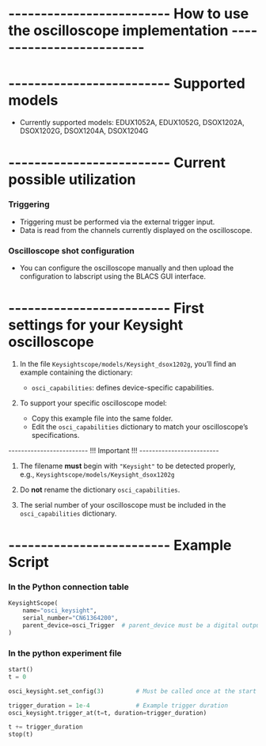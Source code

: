 # ------------------------- How to use the oscilloscope implementation -------------------------

# ------------------------- Supported models 
* Currently supported models: EDUX1052A, EDUX1052G, DSOX1202A, DSOX1202G, DSOX1204A, DSOX1204G

# ------------------------- Current possible utilization

### Triggering 
* Triggering must be performed via the external trigger input.
* Data is read from the channels currently displayed on the oscilloscope.

### Oscilloscope shot configuration
* You can configure the oscilloscope manually and then upload the configuration to labscript using the BLACS GUI interface.

# ------------------------- First settings for your Keysight oscilloscope 

1. In the file `Keysightscope/models/Keysight_dsox1202g`, you’ll find an example containing the dictionary:  
   * `osci_capabilities`: defines device-specific capabilities.

2. To support your specific oscilloscope model:
   * Copy this example file into the same folder.
   * Edit the `osci_capabilities` dictionary to match your oscilloscope’s specifications.

------------------------- !!! Important !!! -------------------------
1. The filename **must** begin with `"Keysight"` to be detected properly,  
   e.g., `Keysightscope/models/Keysight_dsox1202g`

2. Do **not** rename the dictionary `osci_capabilities`.

3. The serial number of your oscilloscope must be included in the `osci_capabilities` dictionary.

# ------------------------- Example Script

### In the Python connection table

```python
KeysightScope(
    name="osci_keysight",
    serial_number="CN61364200",
    parent_device=osci_Trigger  # parent_device must be a digital output initialized as Trigger(...)
)
```

### In the python experiment file
```python
start()
t = 0

osci_keysight.set_config(3)         # Must be called once at the start of each experiment shot

trigger_duration = 1e-4             # Example trigger duration
osci_keysight.trigger_at(t=t, duration=trigger_duration)

t += trigger_duration
stop(t)
```